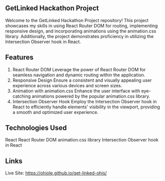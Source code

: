 ## GetLinked Hackathon Project
Welcome to the GetLinked Hackathon Project repository! This project showcases my skills in using React Router DOM for routing, implementing responsive design, and incorporating animations using the animation.css library. Additionally, the project demonstrates proficiency in utilizing the Intersection Observer hook in React.

## Features
1. React Router DOM
Leverage the power of React Router DOM for seamless navigation and dynamic routing within the application.
2. Responsive Design
Ensure a consistent and visually appealing user experience across various devices and screen sizes.
3. Animation with animation.css
Enhance the user interface with eye-catching animations powered by the popular animation.css library.
4. Intersection Observer Hook
Employ the Intersection Observer hook in React to efficiently handle elements' visibility in the viewport, providing a smooth and optimized user experience.


## Technologies Used
React
React Router DOM
animation.css library
Intersection Observer hook in React

## Links
Live Site: https://ohiole.github.io/get-linked-ohis/
